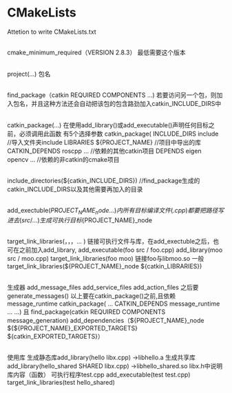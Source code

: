 # CMakeLists
Attetion to write CMakeLists.txt
##
cmake_minimum_required（VERSION 2.8.3）
最低需要这个版本
##
project(...) 包名
##
find_package（catkin REQUIRED COMPONENTS ...)
若要访问另一个包，则加入包名，并且这种方法还会自动把该包的包含路劲加入catkin_INCLUDE_DIRS中
##
catkin_package(...)
在使用add_library()或add_executable()声明任何目标之前，必须调用此函数
有5个选择参数
catkin_package(
   INCLUDE_DIRS include      //导入文件夹include
   LIBRARIES ${PROJECT_NAME}   //项目中导出的库
   CATKIN_DEPENDS roscpp ...     //依赖的其他catkin项目
   DEPENDS eigen opencv ...       //依赖的非catkin的cmake项目
##
include_directories(${catkin_INCLUDE_DIRS})  //find_package生成的catkin_INCLUDE_DIRS以及其他需要再加入的目录
##
add_exectuble(${PROJECT_NAME}_node    ...)内
所有目标编译文件(.cpp)都要把路径写进去(src/...)生成可执行目标${PROJECT_NAME}_node
##
target_link_libraries(<executableTargetName>，<lib1>，<lib2>，... <libN>)
链接可执行文件与库，在add_exectuble之后，也可在之前加入add_library,
add_executable(foo src / foo.cpp)
add_library(moo src / moo.cpp)
target_link_libraries(foo moo)    链接foo与libmoo.so
一般target_link_libraries(${PROJECT_NAME}_node ${catkin_LIBRARIES})
##
生成器
add_message_files
add_service_files
add_action_files
之后要
generate_messages()
以上要在catkin_package()之前,且依赖message_runtime
catkin_package(
...
 CATKIN_DEPENDS message_runtime ...
...)
且
find_package(catkin REQUIRED COMPONENTS message_generation)
add_dependencies（${PROJECT_NAME}_node ${${PROJECT_NAME}_EXPORTED_TARGETS} ${catkin_EXPORTED_TARGETS}）


##
使用库
生成静态库add_library(hello libx.cpp)       ->libhello.a
生成共享库add_library(hello_shared SHARED libx.cpp)       ->libhello_shared.so
libx.h中说明库内容（函数）
可执行程序test.cpp
add_executable(test test.cpp)
target_link_libraries(test hello_shared)



   
   
   
   
